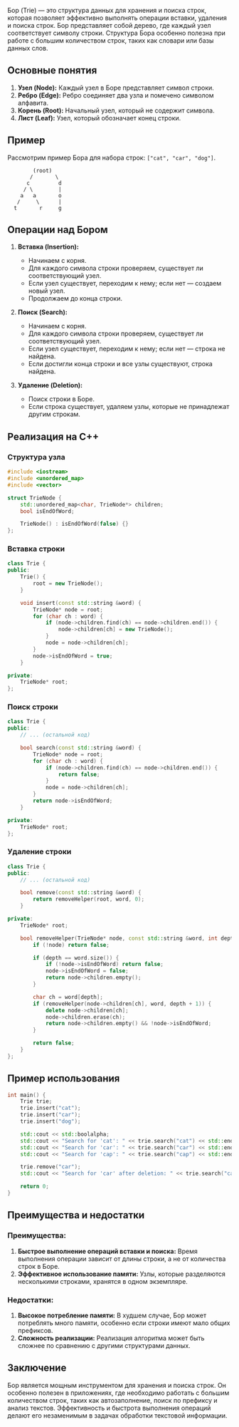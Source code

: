 Бор (Trie) — это структура данных для хранения и поиска строк, которая позволяет эффективно выполнять операции вставки, удаления и поиска строк. Бор представляет собой дерево, где каждый узел соответствует символу строки. Структура Бора особенно полезна при работе с большим количеством строк, таких как словари или базы данных слов.

##   Основные понятия

1. **Узел (Node):** Каждый узел в Боре представляет символ строки.
2. **Ребро (Edge):** Ребро соединяет два узла и помечено символом алфавита.
3. **Корень (Root):** Начальный узел, который не содержит символа.
4. **Лист (Leaf):** Узел, который обозначает конец строки.

##   Пример

Рассмотрим пример Бора для набора строк: `["cat", "car", "dog"]`.

```
        (root)
       /       \
      c         d
     / \        |
    a   a       o
   /     \      |
  t       r     g
```

##   Операции над Бором

1. **Вставка (Insertion):**
   - Начинаем с корня.
   - Для каждого символа строки проверяем, существует ли соответствующий узел.
   - Если узел существует, переходим к нему; если нет — создаем новый узел.
   - Продолжаем до конца строки.

2. **Поиск (Search):**
   - Начинаем с корня.
   - Для каждого символа строки проверяем, существует ли соответствующий узел.
   - Если узел существует, переходим к нему; если нет — строка не найдена.
   - Если достигли конца строки и все узлы существуют, строка найдена.

3. **Удаление (Deletion):**
   - Поиск строки в Боре.
   - Если строка существует, удаляем узлы, которые не принадлежат другим строкам.

##   Реализация на C++

###   Структура узла

```cpp
#include <iostream>
#include <unordered_map>
#include <vector>

struct TrieNode {
    std::unordered_map<char, TrieNode*> children;
    bool isEndOfWord;

    TrieNode() : isEndOfWord(false) {}
};
```

###   Вставка строки

```cpp
class Trie {
public:
    Trie() {
        root = new TrieNode();
    }

    void insert(const std::string &word) {
        TrieNode* node = root;
        for (char ch : word) {
            if (node->children.find(ch) == node->children.end()) {
                node->children[ch] = new TrieNode();
            }
            node = node->children[ch];
        }
        node->isEndOfWord = true;
    }

private:
    TrieNode* root;
};
```

###   Поиск строки

```cpp
class Trie {
public:
    // ... (остальной код)

    bool search(const std::string &word) {
        TrieNode* node = root;
        for (char ch : word) {
            if (node->children.find(ch) == node->children.end()) {
                return false;
            }
            node = node->children[ch];
        }
        return node->isEndOfWord;
    }

private:
    TrieNode* root;
};
```

###   Удаление строки

```cpp
class Trie {
public:
    // ... (остальной код)

    bool remove(const std::string &word) {
        return removeHelper(root, word, 0);
    }

private:
    TrieNode* root;

    bool removeHelper(TrieNode* node, const std::string &word, int depth) {
        if (!node) return false;

        if (depth == word.size()) {
            if (!node->isEndOfWord) return false;
            node->isEndOfWord = false;
            return node->children.empty();
        }

        char ch = word[depth];
        if (removeHelper(node->children[ch], word, depth + 1)) {
            delete node->children[ch];
            node->children.erase(ch);
            return node->children.empty() && !node->isEndOfWord;
        }

        return false;
    }
};
```

##   Пример использования

```cpp
int main() {
    Trie trie;
    trie.insert("cat");
    trie.insert("car");
    trie.insert("dog");

    std::cout << std::boolalpha;
    std::cout << "Search for 'cat': " << trie.search("cat") << std::endl; // true
    std::cout << "Search for 'car': " << trie.search("car") << std::endl; // true
    std::cout << "Search for 'cap': " << trie.search("cap") << std::endl; // false

    trie.remove("car");
    std::cout << "Search for 'car' after deletion: " << trie.search("car") << std::endl; // false

    return 0;
}
```

##   Преимущества и недостатки

###   Преимущества:

1. **Быстрое выполнение операций вставки и поиска:** Время выполнения операции зависит от длины строки, а не от количества строк в Боре.
2. **Эффективное использование памяти:** Узлы, которые разделяются несколькими строками, хранятся в одном экземпляре.

###   Недостатки:

1. **Высокое потребление памяти:** В худшем случае, Бор может потреблять много памяти, особенно если строки имеют мало общих префиксов.
2. **Сложность реализации:** Реализация алгоритма может быть сложнее по сравнению с другими структурами данных.

##   Заключение

Бор является мощным инструментом для хранения и поиска строк. Он особенно полезен в приложениях, где необходимо работать с большим количеством строк, таких как автозаполнение, поиск по префиксу и анализ текстов. Эффективность и быстрота выполнения операций делают его незаменимым в задачах обработки текстовой информации.